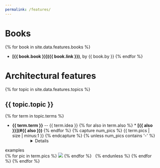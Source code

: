 ```yaml
---
permalink: /features/
---
```

# Books

{% for book in site.data.features.books %}
  * **[{{ book.book }}]({{ book.link }})**, by {{ book.by }}
{% endfor %}

# Architectural features

{% for topic in site.data.features.topics %}
## {{ topic.topic }}
{% for term in topic.terms %}
  * <a name="{{ term.term }}"></a>**{{ term.term }}** -- {{ term.idea }}
{% for also in term.also %}     * __[{{ also }}](#{{ also }})__
{% endfor %}
{% capture num_pics %} {{ term.pics | size | minus:1 }} {% endcapture %}
{% unless num_pics contains '-' %} <details style='margin-left: 60px'>
<summary>examples</summary>
{% for pic in term.pics %}
<img src="{{ pic }}">
{% endfor %}
</details>
&nbsp;
{% endunless %}
{% endfor %}
{% endfor %}
  
<!--
<ul>
{% for term in site.data.features.terms %}
  <li>
      {{ term.term }}
  </li>
  <li>
      {{ term.definition }}
  </li>
{% endfor %}
</ul>
-->

<!--
{% for term in site.data.features.terms %}
  * {{ term.term }}: {{ term.definition }}
{% endfor %}
-->


